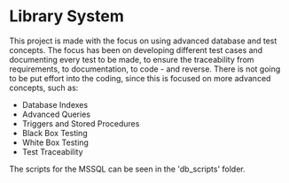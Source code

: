 # Library System
This project is made with the focus on using advanced database and test concepts. The focus has been on developing different test cases and documenting every test to be made, to ensure the traceability from requirements, to documentation, to code - and reverse.
There is not going to be put effort into the coding, since this is focused on more advanced concepts, such as:

* Database Indexes
* Advanced Queries
* Triggers and Stored Procedures
* Black Box Testing
* White Box Testing
* Test Traceability

The scripts for the MSSQL can be seen in the 'db_scripts' folder.
